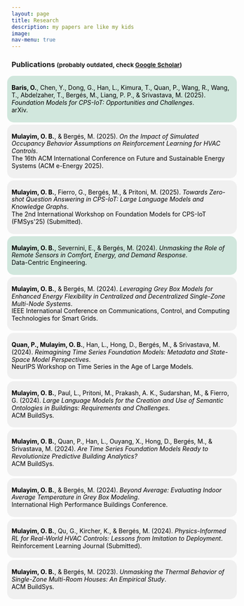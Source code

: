 ```yaml
---
layout: page
title: Research
description: my papers are like my kids
image: 
nav-menu: true
---
```


<!-- Publications Section -->
<div class="12u 12u$(medium)">
    <h3>Publications <small>(probably outdated, check <a href="https://scholar.google.com/citations?user=j2aWmlQAAAAJ&hl=en&oi=ao" target="_blank">Google Scholar</a>)</small></h3>
    <div class="bubble-container">
        <!-- 2025 Publications -->
        <a href="http://arxiv.org/abs/2501.16368" class="bubble journal" target="_blank">
            <p><strong class="first-author">Baris, O.</strong>, Chen, Y., Dong, G., Han, L., Kimura, T., Quan, P., Wang, R., Wang, T., Abdelzaher, T., Bergés, M., Liang, P. P., & Srivastava, M. (2025). <em>Foundation Models for CPS-IoT: Opportunities and Challenges</em>.<br /> arXiv.</p>
        </a>
        <a class="bubble conference" target="_blank">
            <p><strong class="first-author">Mulayim, O. B.</strong>, & Bergés, M. (2025). <em>On the Impact of Simulated Occupancy Behavior Assumptions on Reinforcement Learning for HVAC Controls</em>.<br /> The 16th ACM International Conference on Future and Sustainable Energy Systems (ACM e-Energy 2025).</p>
        </a>
        <a class="bubble conference" target="_blank">
            <p><strong class="first-author">Mulayim, O. B.</strong>, Fierro, G., Bergés, M., & Pritoni, M. (2025). <em>Towards Zero-shot Question Answering in CPS-IoT: Large Language Models and Knowledge Graphs</em>.<br /> The 2nd International Workshop on Foundation Models for CPS-IoT (FMSys'25) (Submitted).</p>
        </a>
        <!-- 2024 Publications -->
        <a href="https://www.cambridge.org/core/journals/data-centric-engineering/article/unmasking-the-role-of-remote-sensors-in-comfort-energy-and-demand-response/E16D3E3AE43075A636FABDAC25E6DFBF" class="bubble journal" target="_blank">
            <p><strong class="first-author">Mulayim, O. B.</strong>, Severnini, E., & Bergés, M. (2024). <em>Unmasking the Role of Remote Sensors in Comfort, Energy, and Demand Response</em>.<br /> Data-Centric Engineering.</p>
        </a>
        <a href="https://ieeexplore.ieee.org/abstract/document/10738056/" class="bubble conference" target="_blank">
            <p><strong class="first-author">Mulayim, O. B.</strong>, & Bergés, M. (2024). <em>Leveraging Grey Box Models for Enhanced Energy Flexibility in Centralized and Decentralized Single-Zone Multi-Node Systems</em>.<br /> IEEE International Conference on Communications, Control, and Computing Technologies for Smart Grids.</p>
        </a>
        <a href="https://openreview.net/forum?id=bmE39sqscK" class="bubble conference" target="_blank">
            <p><strong class="first-author">Quan, P., Mulayim, O. B.</strong>, Han, L., Hong, D., Bergés, M., & Srivastava, M. (2024). <em>Reimagining Time Series Foundation Models: Metadata and State-Space Model Perspectives</em>.<br /> NeurIPS Workshop on Time Series in the Age of Large Models.</p>
        </a>
        <a href="https://dl.acm.org/doi/10.1145/3671127.3698792" class="bubble conference" target="_blank">
            <p><strong class="first-author">Mulayim, O. B.</strong>, Paul, L., Pritoni, M., Prakash, A. K., Sudarshan, M., & Fierro, G. (2024). <em>Large Language Models for the Creation and Use of Semantic Ontologies in Buildings: Requirements and Challenges</em>.<br /> ACM BuildSys.</p>
        </a>
        <a href="https://dl.acm.org/doi/10.1145/3671127.3698177" class="bubble conference" target="_blank">
            <p><strong class="first-author">Mulayim, O. B.</strong>, Quan, P., Han, L., Ouyang, X., Hong, D., Bergés, M., & Srivastava, M. (2024). <em>Are Time Series Foundation Models Ready to Revolutionize Predictive Building Analytics?</em><br /> ACM BuildSys.</p>
        </a>
        <a href="https://docs.lib.purdue.edu/cgi/viewcontent.cgi?article=1436&context=ihpbc" class="bubble conference" target="_blank">
            <p><strong class="first-author">Mulayim, O. B.</strong>, & Bergés, M. (2024). <em>Beyond Average: Evaluating Indoor Average Temperature in Grey Box Modeling</em>.<br /> International High Performance Buildings Conference.</p>
        </a>
        <a class="bubble conference" target="_blank">
            <p><strong class="first-author">Mulayim, O. B.</strong>, Qu, G., Kircher, K., & Bergés, M. (2024). <em>Physics-Informed RL for Real-World HVAC Controls: Lessons from Imitation to Deployment</em>.<br /> Reinforcement Learning Journal (Submitted).</p>
        </a>
        <!-- 2023 Publications -->
        <a href="https://dl.acm.org/doi/10.1145/3600100.3623724" class="bubble conference" target="_blank">
            <p><strong class="first-author">Mulayim, O. B.</strong>, & Bergés, M. (2023). <em>Unmasking the Thermal Behavior of Single-Zone Multi-Room Houses: An Empirical Study</em>.<br /> ACM BuildSys.</p>
        </a>
    </div>
</div>


<style>
.bubble-container {
    display: flex;
    flex-direction: column;
    gap: 5px; /* Adjust the gap to reduce vertical distance between bubbles */
    align-items: center; /* Center align bubbles horizontally */
}

.bubble {
    display: block;
    padding: 5px 10px; /* Reduce padding to make bubbles shorter */
    border-radius: 15px;
    text-decoration: none;
    color: #000;
    width: 100%; /* Reset width to default */
    background-color: #f0f0f0;
    line-height: 1.2; /* Adjust line height for compactness */
}

.bubble:hover {
    background-color: #e0e0e0;
}

.journal {
    background-color: #d1e7dd;
}

.conference {
    background-color: #f0f0f0;
}

.first-author {
    color: #000; /* Ensure the bolded first author text is black */
}
</style>


